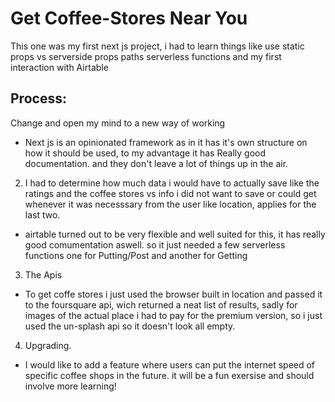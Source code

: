# Get Coffee-Stores Near You


This one was my first next js project, i had to learn things like use static props vs serverside props paths serverless functions and my first interaction with Airtable

## Process:

Change and open my mind to a new way of working

- Next js is an opinionated framework as in it has it's own structure on how it should be used, to my advantage it has Really good documentation. and they don't leave a lot of things up in the air.


2. I had to determine how much data i would have to actually save like the ratings and the coffee stores vs info i did not want to save or could get whenever it was necesssary from the user like location, applies for the last two.

- airtable turned out to be very flexible and well suited for this, it has really good comumentation aswell. so it just needed  a few serverless functions one for Putting/Post and another for Getting

3. The Apis

- To get coffe stores i just used the browser built in location and passed it to the foursquare api, wich returned a neat list of results, sadly for images of the actual place i had to pay for the premium version, so i just used the un-splash api so it doesn't look all empty. 

4. Upgrading.

- I would like to add a feature where users can put the internet speed of specific coffee shops in the future. it will be a fun exersise and should involve more learning!
 
